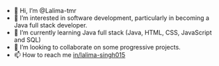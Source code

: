 - 👋 Hi, I’m @Lalima-tmr
- 👀 I’m interested in software development, particularly in becoming a Java full stack developer.
- 🌱 I’m currently learning Java full stack (Java, HTML, CSS, JavaScript and SQL)
- 💞️ I’m looking to collaborate on some progressive projects.
- 📫 How to reach me [in/lalima-singh015](https://www.linkedin.com/in/lalima-singh015/)

